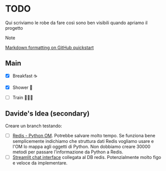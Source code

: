 # TODO 
Qui scriviamo le robe da fare così sono ben visibili quando apriamo il progetto
> [!NOTE] 
> [Markdown formatting on GitHub quickstart](https://docs.github.com/en/get-started/writing-on-github/getting-started-with-writing-and-formatting-on-github/basic-writing-and-formatting-syntax)


## Main
- [x] Breakfast ☕
- [x] Shower 🚿
- [ ] Train 🏋🏼‍♀️


## Davide's Idea (secondary)
Creare un branch testando:
- [ ] [Redis - Python OM](https://github.com/redis/redis-om-python). Potrebbe salvare molto tempo. Se funziona bene semplicemente indichiamo che struttura dati Redis vogliamo usare e l'OM lo mappa agli oggetti di Python. Non dobbiamo creare 30000 metodi per passare l'informazione da Python a Redis.
- [ ] [Streamlit chat interface](https://docs.streamlit.io/develop/tutorials/llms/build-conversational-apps) collegata al DB redis. Potenzialmente molto figo e veloce da implementare.

